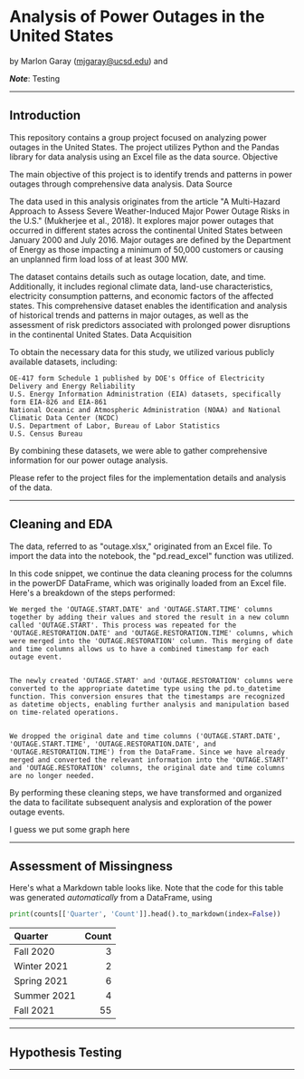 # Analysis of Power Outages in the United States

by Marlon Garay (mjgaray@ucsd.edu) and 

***Note***: Testing

---

## Introduction

This repository contains a group project focused on analyzing power outages in the United States. The project utilizes Python and the Pandas library for data analysis using an Excel file as the data source.
Objective

The main objective of this project is to identify trends and patterns in power outages through comprehensive data analysis.
Data Source

The data used in this analysis originates from the article "A Multi-Hazard Approach to Assess Severe Weather-Induced Major Power Outage Risks in the U.S." (Mukherjee et al., 2018). It explores major power outages that occurred in different states across the continental United States between January 2000 and July 2016. Major outages are defined by the Department of Energy as those impacting a minimum of 50,000 customers or causing an unplanned firm load loss of at least 300 MW.

The dataset contains details such as outage location, date, and time. Additionally, it includes regional climate data, land-use characteristics, electricity consumption patterns, and economic factors of the affected states. This comprehensive dataset enables the identification and analysis of historical trends and patterns in major outages, as well as the assessment of risk predictors associated with prolonged power disruptions in the continental United States.
Data Acquisition

To obtain the necessary data for this study, we utilized various publicly available datasets, including:

    OE-417 form Schedule 1 published by DOE's Office of Electricity Delivery and Energy Reliability
    U.S. Energy Information Administration (EIA) datasets, specifically form EIA-826 and EIA-861
    National Oceanic and Atmospheric Administration (NOAA) and National Climatic Data Center (NCDC)
    U.S. Department of Labor, Bureau of Labor Statistics
    U.S. Census Bureau

By combining these datasets, we were able to gather comprehensive information for our power outage analysis.

Please refer to the project files for the implementation details and analysis of the data.

---

## Cleaning and EDA

The data, referred to as "outage.xlsx," originated from an Excel file. To import the data into the notebook, the "pd.read_excel" function was utilized.

In this code snippet, we continue the data cleaning process for the columns in the powerDF DataFrame, which was originally loaded from an Excel file. Here's a breakdown of the steps performed:

    We merged the 'OUTAGE.START.DATE' and 'OUTAGE.START.TIME' columns together by adding their values and stored the result in a new column called 'OUTAGE.START'. This process was repeated for the 'OUTAGE.RESTORATION.DATE' and 'OUTAGE.RESTORATION.TIME' columns, which were merged into the 'OUTAGE.RESTORATION' column. This merging of date and time columns allows us to have a combined timestamp for each outage event.
    

    The newly created 'OUTAGE.START' and 'OUTAGE.RESTORATION' columns were converted to the appropriate datetime type using the pd.to_datetime function. This conversion ensures that the timestamps are recognized as datetime objects, enabling further analysis and manipulation based on time-related operations.
    

    We dropped the original date and time columns ('OUTAGE.START.DATE', 'OUTAGE.START.TIME', 'OUTAGE.RESTORATION.DATE', and 'OUTAGE.RESTORATION.TIME') from the DataFrame. Since we have already merged and converted the relevant information into the 'OUTAGE.START' and 'OUTAGE.RESTORATION' columns, the original date and time columns are no longer needed.

By performing these cleaning steps, we have transformed and organized the data to facilitate subsequent analysis and exploration of the power outage events.

I guess we put some graph here

---

## Assessment of Missingness

Here's what a Markdown table looks like. Note that the code for this table was generated _automatically_ from a DataFrame, using

```py
print(counts[['Quarter', 'Count']].head().to_markdown(index=False))
```

| Quarter     |   Count |
|:------------|--------:|
| Fall 2020   |       3 |
| Winter 2021 |       2 |
| Spring 2021 |       6 |
| Summer 2021 |       4 |
| Fall 2021   |      55 |

---

## Hypothesis Testing


---
